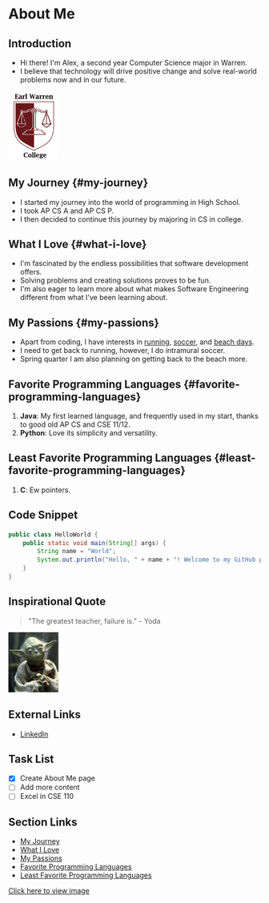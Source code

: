 # About Me

## Introduction
- Hi there! I'm Alex, a second year Computer Science major in Warren.
- I believe that technology will drive positive change and solve real-world problems now and in our future.

<img src="Warren_logo.png" alt="Image Description" width="100">

## My Journey {#my-journey}
- I started my journey into the world of programming in High School.
- I took AP CS A and AP CS P.
- I then decided to continue this journey by majoring in CS in college.

## What I Love {#what-i-love}
- I'm fascinated by the endless possibilities that software development offers.
- Solving problems and creating solutions proves to be fun.
- I'm also eager to learn more about what makes Software Engineering different from what I've been learning about.

## My Passions {#my-passions}
- Apart from coding, I have interests in [running](#), [soccer](#), and [beach days](#).
- I need to get back to running, however, I do intramural soccer.
- Spring quarter I am also planning on getting back to the beach more.

## Favorite Programming Languages {#favorite-programming-languages}
1. **Java**: My first learned language, and frequently used in my start, thanks to good old AP CS and CSE 11/12.
2. **Python**: Love its simplicity and versatility.

## Least Favorite Programming Languages {#least-favorite-programming-languages}
1. **C**: Ew pointers.

## Code Snippet
```java
public class HelloWorld {
    public static void main(String[] args) {
        String name = "World";
        System.out.println("Hello, " + name + "! Welcome to my GitHub page.");
    }
}
```

## Inspirational Quote
> "The greatest teacher, failure is." - Yoda

<img src="yoda.jpeg" alt="Image Description" width="100">

## External Links
- [LinkedIn](https://www.linkedin.com/in/alex-turco)

## Task List
- [x] Create About Me page
- [ ] Add more content
- [ ] Excel in CSE 110

## Section Links
- [My Journey](#my-journey)
- [What I Love](#what-i-love)
- [My Passions](#my-passions)
- [Favorite Programming Languages](#favorite-programming-languages)
- [Least Favorite Programming Languages](#least-favorite-programming-languages)

[Click here to view image](theend.jpeg)
